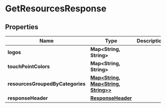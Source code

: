 
# GetResourcesResponse

## Properties
Name | Type | Description | Notes
------------ | ------------- | ------------- | -------------
**logos** | **Map&lt;String, String&gt;** |  |  [optional]
**touchPointColors** | **Map&lt;String, String&gt;** |  |  [optional]
**resourcesGroupedByCategories** | [**Map&lt;String, Map&lt;String, String&gt;&gt;**](Map.md) |  |  [optional]
**responseHeader** | [**ResponseHeader**](ResponseHeader.md) |  |  [optional]



